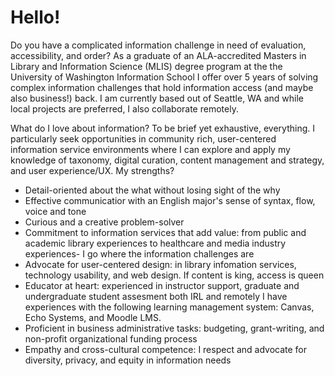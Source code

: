 <h1>Hello!</h1>

<p class="lead">Do you have a complicated information challenge in need of evaluation, accessibility, and order? As a graduate of an ALA-accredited Masters in Library and Information Science (MLIS) degree program at the the University of Washington Information School I offer over 5 years of solving complex information challenges that hold information access (and maybe also business!) back. I am currently based out of Seattle, WA and while local projects are preferred, I also collaborate remotely.</p>

<p>What do I love about information? To be brief yet exhaustive, everything. I particularly seek opportunities in community rich, user-centered information service environments where I can explore and apply my knowledge of taxonomy, digital curation, content management and strategy, and user experience/UX. My strengths?</p>

<ul>
<li>Detail-oriented about the what without losing sight of the why</li>
<li>Effective communicatior with an English major's sense of syntax, flow, voice and tone</li>
<li>Curious and a creative problem-solver</li>
<li>Commitment to information services that add value: from public and academic library experiences to healthcare and media industry experiences- I go where the information challenges are</li>
<li>Advocate for user-centered design: in library infomation services, technology usability, and web design. If content is king, access is queen</li>
<li>Educator at heart: experienced in instructor support, graduate and undergraduate student assesment both IRL and remotely I have experiences with the following learning management system: Canvas, Echo Systems, and Moodle LMS.</li>
<li>Proficient in business administrative tasks: budgeting, grant-writing, and non-profit organizational funding process</li>
<li>Empathy and cross-cultural competence: I respect and advocate for diversity, privacy, and equity in information needs </li>
</ul>
